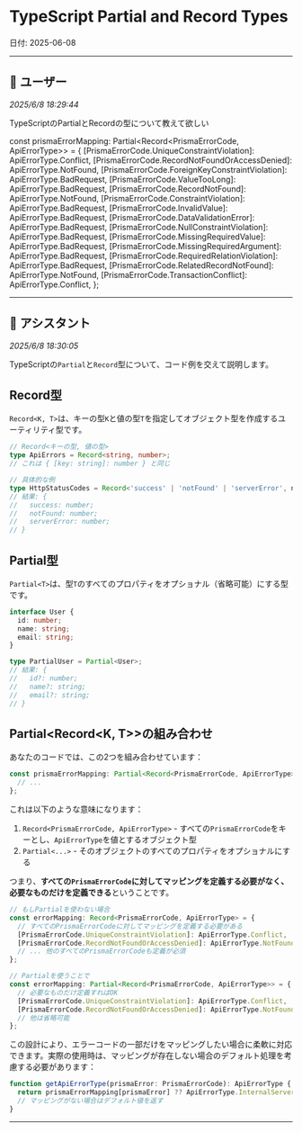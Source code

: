 # TypeScript Partial and Record Types

日付: 2025-06-08

---

## 👤 ユーザー
*2025/6/8 18:29:44*

TypeScriptのPartialとRecordの型について教えて欲しい

const prismaErrorMapping: Partial&lt;Record&lt;PrismaErrorCode, ApiErrorType&gt;&gt; = {
  \[PrismaErrorCode.UniqueConstraintViolation\]: ApiErrorType.Conflict,
  \[PrismaErrorCode.RecordNotFoundOrAccessDenied\]: ApiErrorType.NotFound,
  \[PrismaErrorCode.ForeignKeyConstraintViolation\]: ApiErrorType.BadRequest,
  \[PrismaErrorCode.ValueTooLong\]: ApiErrorType.BadRequest,
  \[PrismaErrorCode.RecordNotFound\]: ApiErrorType.NotFound,
  \[PrismaErrorCode.ConstraintViolation\]: ApiErrorType.BadRequest,
  \[PrismaErrorCode.InvalidValue\]: ApiErrorType.BadRequest,
  \[PrismaErrorCode.DataValidationError\]: ApiErrorType.BadRequest,
  \[PrismaErrorCode.NullConstraintViolation\]: ApiErrorType.BadRequest,
  \[PrismaErrorCode.MissingRequiredValue\]: ApiErrorType.BadRequest,
  \[PrismaErrorCode.MissingRequiredArgument\]: ApiErrorType.BadRequest,
  \[PrismaErrorCode.RequiredRelationViolation\]: ApiErrorType.BadRequest,
  \[PrismaErrorCode.RelatedRecordNotFound\]: ApiErrorType.NotFound,
  \[PrismaErrorCode.TransactionConflict\]: ApiErrorType.Conflict,
};

---

## 🤖 アシスタント
*2025/6/8 18:30:05*

TypeScriptの`Partial`と`Record`型について、コード例を交えて説明します。

## Record型

`Record<K, T>`は、キーの型`K`と値の型`T`を指定してオブジェクト型を作成するユーティリティ型です。

```typescript
// Record<キーの型, 値の型>
type ApiErrors = Record<string, number>;
// これは { [key: string]: number } と同じ

// 具体的な例
type HttpStatusCodes = Record<'success' | 'notFound' | 'serverError', number>;
// 結果: {
//   success: number;
//   notFound: number;
//   serverError: number;
// }
```

## Partial型

`Partial<T>`は、型`T`のすべてのプロパティをオプショナル（省略可能）にする型です。

```typescript
interface User {
  id: number;
  name: string;
  email: string;
}

type PartialUser = Partial<User>;
// 結果: {
//   id?: number;
//   name?: string;
//   email?: string;
// }
```

## Partial<Record<K, T>>の組み合わせ

あなたのコードでは、この2つを組み合わせています：

```typescript
const prismaErrorMapping: Partial<Record<PrismaErrorCode, ApiErrorType>> = {
  // ...
};
```

これは以下のような意味になります：

1. `Record<PrismaErrorCode, ApiErrorType>` - すべての`PrismaErrorCode`をキーとし、`ApiErrorType`を値とするオブジェクト型
2. `Partial<...>` - そのオブジェクトのすべてのプロパティをオプショナルにする

つまり、**すべての`PrismaErrorCode`に対してマッピングを定義する必要がなく、必要なものだけを定義できる**ということです。

```typescript
// もしPartialを使わない場合
const errorMapping: Record<PrismaErrorCode, ApiErrorType> = {
  // すべてのPrismaErrorCodeに対してマッピングを定義する必要がある
  [PrismaErrorCode.UniqueConstraintViolation]: ApiErrorType.Conflict,
  [PrismaErrorCode.RecordNotFoundOrAccessDenied]: ApiErrorType.NotFound,
  // ... 他のすべてのPrismaErrorCodeも定義が必須
};

// Partialを使うことで
const errorMapping: Partial<Record<PrismaErrorCode, ApiErrorType>> = {
  // 必要なものだけ定義すればOK
  [PrismaErrorCode.UniqueConstraintViolation]: ApiErrorType.Conflict,
  [PrismaErrorCode.RecordNotFoundOrAccessDenied]: ApiErrorType.NotFound,
  // 他は省略可能
};
```

この設計により、エラーコードの一部だけをマッピングしたい場合に柔軟に対応できます。実際の使用時は、マッピングが存在しない場合のデフォルト処理を考慮する必要があります：

```typescript
function getApiErrorType(prismaError: PrismaErrorCode): ApiErrorType {
  return prismaErrorMapping[prismaError] ?? ApiErrorType.InternalServerError;
  // マッピングがない場合はデフォルト値を返す
}
```

---
